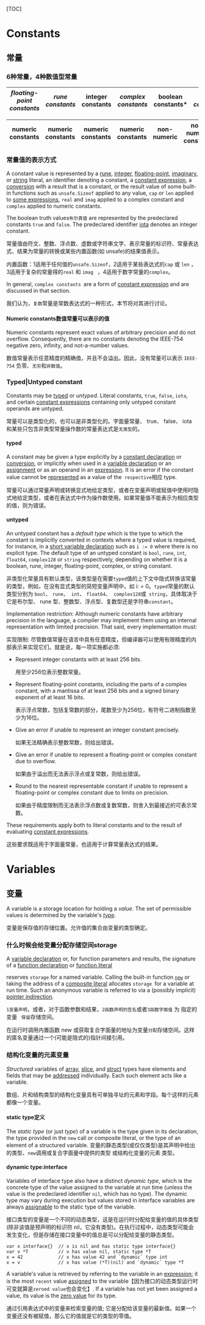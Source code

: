 [TOC]



# Constants

## 常量

### 6种常量，4种数值型常量

| *floating-point constants* | *rune constants* | integer constants | *complex constants* | boolean constants* | *string constants* |
| -------------------------- | ---------------- | ----------------- | ------------------- | ------------------ | ------------------ |

| numeric      constants | numeric constants | numeric constants | numeric constants | non-numeric | non-numeric constants |
| ---------------------- | ----------------- | ----------------- | ----------------- | ----------- | --------------------- |

### 常量值的表示方式

A constant value is represented by a [rune](https://go.dev/ref/spec#Rune_literals), [integer](https://go.dev/ref/spec#Integer_literals), [floating-point](https://go.dev/ref/spec#Floating-point_literals), [imaginary](https://go.dev/ref/spec#Imaginary_literals), or [string](https://go.dev/ref/spec#String_literals) literal, an identifier denoting a constant, a [constant expression](https://go.dev/ref/spec#Constant_expressions), a [conversion](https://go.dev/ref/spec#Conversions) with a result that is a constant,      or the result value of some built-in functions such as `unsafe.Sizeof` applied to any value, `cap` or `len` applied to [some expressions](https://go.dev/ref/spec#Length_and_capacity), `real` and `imag` applied to a complex constant and `complex` applied to numeric constants.  

The boolean truth values`布尔真值` are represented by the predeclared constants `true` and `false`. The predeclared identifier [iota](https://go.dev/ref/spec#Iota) denotes an integer constant.

常量值由符文、整数、浮点数、虚数或字符串文字、表示常量的标识符、常量表达式、结果为常量的转换或某些内置函数(如 unsafe)的结果值表示。

内置函数：1适用于任何值的`unsafe.Sizeof`，2适用于某些表达式的`cap` 或 `len` ，3适用于复杂的常量得的`real` 和 `imag `  ，4适用于数字常量的`complex`。

In general, `complex constants `are a form of [constant expression](https://go.dev/ref/spec#Constant_expressions) and are discussed in that section.

我们认为，`复数`常量是常数表达式的一种形式，本节将对其进行讨论。

#### Numeric constants数值常量可以表示的值

Numeric constants represent exact values of arbitrary precision and do not overflow. Consequently, there are no constants denoting the IEEE-754 negative zero, infinity, and not-a-number values.

数值常量表示任意精度的精确值，并且不会溢出。因此，没有常量可以表示 `IEEE-754` 负零、`无穷`和`非数值`。

### Typed|Untyped constant

Constants may be [typed](https://go.dev/ref/spec#Types) or *untyped*. Literal constants, `true`, `false`, `iota`, and certain [constant expressions](https://go.dev/ref/spec#Constant_expressions) containing only untyped constant operands are untyped.

常量可以是类型化的，也可以是非类型化的。字面量常量、 true、 false、 iota 和某些只包含非类型常量操作数的常量表达式是`无类型`的。

#### typed

A constant may be given a type explicitly by a [constant declaration](https://go.dev/ref/spec#Constant_declarations) or [conversion](https://go.dev/ref/spec#Conversions), or implicitly when used in a [variable declaration](https://go.dev/ref/spec#Variable_declarations) or an [assignment](https://go.dev/ref/spec#Assignments) or as an operand in an [expression](https://go.dev/ref/spec#Expressions). It is an error if the constant value cannot be [represented](https://go.dev/ref/spec#Representability) as a value of the` respective`相应 type.

常量可以通过常量声明或转换显式地给定类型，或者在变量声明或赋值中使用时隐式地给定类型，或者在表达式中作为操作数使用。如果常量值不能表示为相应类型的值，则为错误。

#### untyped

An untyped constant has a *default type* which is the type to which the constant is implicitly converted in contexts where a typed value is required, for instance, in a [short variable declaration](https://go.dev/ref/spec#Short_variable_declarations) such as `i := 0` where there is no explicit type. The default type of an untyped constant is `bool`, `rune`, `int`, `float64`, `complex128` or `string` respectively, depending on whether it is a boolean, rune, integer, floating-point, complex, or string constant.

非类型化常量具有默认类型，该类型是在需要`typed`值的上下文中隐式转换该常量的类型，例如，在没有显式类型的简短变量声明中，如 i: = 0。`typed`常量的默认类型分别为 `bool`、 `rune`、` int`、 `float64`、` complex128`或` string`，具体取决于它是布尔型、 rune 型、整数型、浮点型、复数型还是字符串`constant`。

Implementation restriction: Although numeric constants have arbitrary precision in the language, a compiler may implement them using an internal representation with limited precision. That said, every implementation must:

实现限制: 尽管数值常量在语言中具有任意精度，但编译器可以使用有限精度的内部表示来实现它们。就是说，每一项实施都必须:

- Represent integer constants with at least 256 bits.

  用至少256位表示整数常量。

- Represent floating-point constants, including the parts of a complex constant, with a mantissa of at least 256 bits and a signed binary exponent of at least 16 bits.

  表示浮点常数，包括复常数的部分，尾数至少为256位，有符号二进制指数至少为16位。

- Give an error if unable to represent an integer constant precisely.

  如果无法精确表示整数常数，则给出错误。

- Give an error if unable to represent a floating-point or complex constant due to overflow.

  如果由于溢出而无法表示浮点或复常数，则给出错误。

- Round to the nearest representable constant if unable to represent a floating-point or complex constant due to limits on precision.

  如果由于精度限制而无法表示浮点数或复数常数，则舍入到最接近的可表示常数。

These requirements apply both to literal constants and to the result of evaluating [constant expressions](https://go.dev/ref/spec#Constant_expressions).

这些要求既适用于字面量常量，也适用于计算常量表达式的结果。

# Variables

## 变量

A variable is a storage location for holding a *value*. The set of permissible values is determined by the variable's *[type](https://go.dev/ref/spec#Types)*.

变量是保存值的存储位置。允许值的集合由变量的类型确定。

### 什么时候会给变量分配存储空间storage

A [variable declaration](https://go.dev/ref/spec#Variable_declarations) or, for function parameters and results, the signature of a [function declaration](https://go.dev/ref/spec#Function_declarations) or [function literal](https://go.dev/ref/spec#Function_literals)                 

reserves `storage` for a named variable. Calling the built-in function [`new`](https://go.dev/ref/spec#Allocation) or taking the address of a [composite literal](https://go.dev/ref/spec#Composite_literals) allocates `storage `for a variable at run time. Such an anonymous variable is referred to via a (possibly implicit) [pointer indirection](https://go.dev/ref/spec#Address_operators).

`1变量声明`，或者，对于函数参数和结果，`2函数声明的签名`或者`3函数字面值`    为   指定的        变量      ` 保留`存储空间。 

在运行时调用内置函数 new 或获取复合字面量的地址为变量`分配`存储空间。这样的匿名变量通过一个(可能是隐式的)指针间接引用。

### 结构化变量的元素变量

*Structured* variables of [array](https://go.dev/ref/spec#Array_types), [slice](https://go.dev/ref/spec#Slice_types), and [struct](https://go.dev/ref/spec#Struct_types) types have elements and fields that may be [addressed](https://go.dev/ref/spec#Address_operators) individually. Each such element acts like a variable.

数组、片和结构类型的结构化变量具有可单独寻址的元素和字段。每个这样的元素都像一个变量。

#### static type定义

The *static type* (or just *type*) of a variable is the type given in its declaration, the type provided in the `new` call or composite literal, or the type of an element of a structured variable. 变量的静态类型(或仅仅类型)是其声明中给出的类型、`new`调用或复合字面量中提供的类型 或结构化变量的元素 类型。

#### dynamic type:interface

Variables of interface type also have a distinct *dynamic type*, which is the concrete type of the value assigned to the variable at run time (unless the value is the predeclared identifier `nil`, which has no type). The dynamic type may vary during execution but values stored in interface variables are always [assignable](https://go.dev/ref/spec#Assignability) to the static type of the variable.

接口类型的变量是一个不同的动态类型，这是在运行时分配给变量的值的具体类型(除非该值是预声明的标识符 nil，它没有类型)。在执行过程中，动态类型可能会发生变化，但是存储在接口变量中的值总是可以分配给变量的静态类型。

```
var x interface{}  // x is nil and has static type interface{}
var v *T           // v has value nil, static type *T
x = 42             // x has value 42 and `dynamic` type int
x = v              // x has value (*T)(nil) and `dynamic` type *T
```

A variable's value is retrieved by referring to the variable in an [expression](https://go.dev/ref/spec#Expressions); it is the most `recent` value [assigned](https://go.dev/ref/spec#Assignments) to the variable【因为接口的动态类型运行时可变就算是`zeroed value`也会变化】. If a variable has not yet been assigned a value, its value is the [zero value](https://go.dev/ref/spec#The_zero_value) for its type.

通过引用表达式中的变量来检索变量的值; 它是分配给该变量的最新值。如果一个变量还没有被赋值，那么它的值就是它的类型的零值。